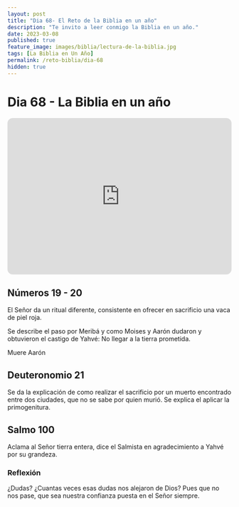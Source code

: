 ```yaml
---
layout: post
title: "Dia 68- El Reto de la Biblia en un año"
description: "Te invito a leer conmigo la Biblia en un año."
date: 2023-03-08
published: true
feature_image: images/biblia/lectura-de-la-biblia.jpg
tags: [La Biblia en Un Año]
permalink: /reto-biblia/dia-68
hidden: true
---
```


# Dia 68 - La Biblia en un año
<iframe style="border-radius:12px" src="https://open.spotify.com/embed/episode/65l7V7d2T3gg0UuTmaO8VH?utm_source=generator" width="100%" height="352" frameBorder="0" allowfullscreen="" allow="autoplay; clipboard-write; encrypted-media; fullscreen; picture-in-picture" loading="lazy"></iframe>

## Números 19 - 20
El Señor da un ritual diferente, consistente en ofrecer en sacrificio una vaca de piel roja.

Se describe el paso por Meribá y como Moises y Aarón dudaron y obtuvieron el castigo de Yahvé: No llegar a la tierra prometida.

Muere Aarón

## Deuteronomio 21
Se da la explicación de como realizar el sacrificio por un muerto encontrado entre dos ciudades, que no se sabe por quien murió. Se explica el aplicar la primogenitura.

## Salmo 100
Aclama al Señor tierra entera, dice el Salmista en agradecimiento a Yahvé por su grandeza.


### Reflexión
¿Dudas? ¿Cuantas veces esas dudas nos alejaron de Dios? Pues que no nos pase, que sea nuestra confianza puesta en el Señor siempre.





